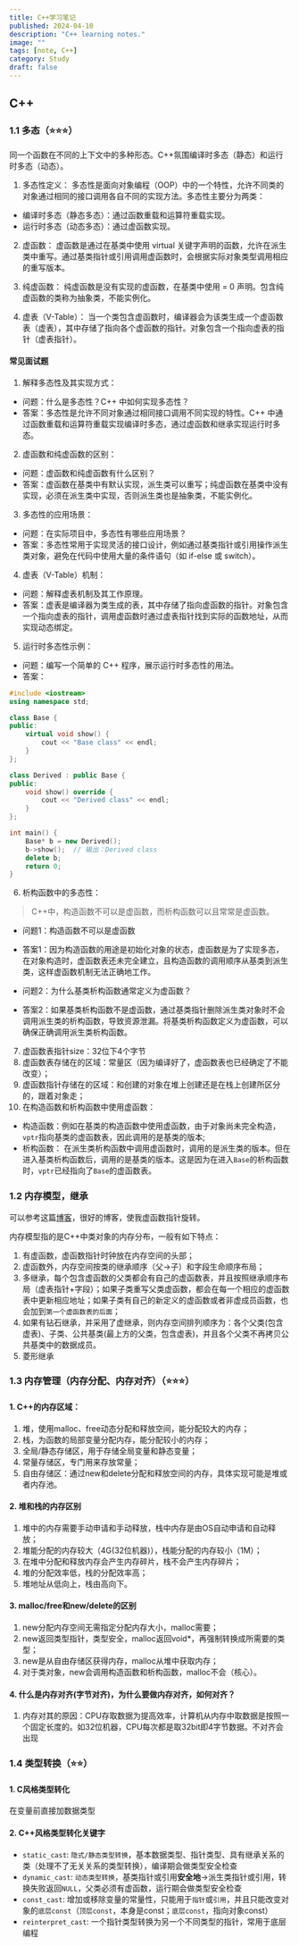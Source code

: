 ```yaml
---
title: C++学习笔记
published: 2024-04-10
description: "C++ learning notes."
image: ""
tags: [note, C++]
category: Study
draft: false
---
```


## C++

### 1.1 多态（⭐⭐⭐）
同一个函数在不同的上下文中的多种形态。C++氛围编译时多态（静态）和运行时多态（动态）。

1. 多态性定义：
多态性是面向对象编程（OOP）中的一个特性，允许不同类的对象通过相同的接口调用各自不同的实现方法。多态性主要分为两类：
* 编译时多态（静态多态）：通过函数重载和运算符重载实现。
* 运行时多态（动态多态）：通过虚函数实现。

2. 虚函数：
虚函数是通过在基类中使用 virtual 关键字声明的函数，允许在派生类中重写。通过基类指针或引用调用虚函数时，会根据实际对象类型调用相应的重写版本。

3. 纯虚函数：
纯虚函数是没有实现的虚函数，在基类中使用 = 0 声明。包含纯虚函数的类称为抽象类，不能实例化。

4. 虚表（V-Table）：
当一个类包含虚函数时，编译器会为该类生成一个虚函数表（虚表），其中存储了指向各个虚函数的指针。对象包含一个指向虚表的指针（虚表指针）。

#### 常见面试题
1. 解释多态性及其实现方式：

* 问题：什么是多态性？C++ 中如何实现多态性？
* 答案：多态性是允许不同对象通过相同接口调用不同实现的特性。C++ 中通过函数重载和运算符重载实现编译时多态，通过虚函数和继承实现运行时多态。

2. 虚函数和纯虚函数的区别：
* 问题：虚函数和纯虚函数有什么区别？
* 答案：虚函数在基类中有默认实现，派生类可以重写；纯虚函数在基类中没有实现，必须在派生类中实现，否则派生类也是抽象类，不能实例化。

3. 多态性的应用场景：
* 问题：在实际项目中，多态性有哪些应用场景？
* 答案：多态性常用于实现灵活的接口设计，例如通过基类指针或引用操作派生类对象，避免在代码中使用大量的条件语句（如 if-else 或 switch）。

4. 虚表（V-Table）机制：
* 问题：解释虚表机制及其工作原理。
* 答案：虚表是编译器为类生成的表，其中存储了指向虚函数的指针。对象包含一个指向虚表的指针，调用虚函数时通过虚表指针找到实际的函数地址，从而实现动态绑定。

5. 运行时多态性示例：
* 问题：编写一个简单的 C++ 程序，展示运行时多态性的用法。
* 答案：
```c++
#include <iostream>
using namespace std;

class Base {
public:
    virtual void show() {
        cout << "Base class" << endl;
    }
};

class Derived : public Base {
public:
    void show() override {
        cout << "Derived class" << endl;
    }
};

int main() {
    Base* b = new Derived();
    b->show();  // 输出：Derived class
    delete b;
    return 0;
}
```

6. 析构函数中的多态性：

>C++中，构造函数不可以是虚函数，而析构函数可以且常常是虚函数。

* 问题1：构造函数不可以是虚函数
* 答案1：因为构造函数的用途是初始化对象的状态，虚函数是为了实现多态，在对象构造时，虚函数表还未完全建立，且构造函数的调用顺序从基类到派生类，这样虚函数机制无法正确地工作。

* 问题2：为什么基类析构函数通常定义为虚函数？
* 答案2：如果基类析构函数不是虚函数，通过基类指针删除派生类对象时不会调用派生类的析构函数，导致资源泄漏。将基类析构函数定义为虚函数，可以确保正确调用派生类析构函数。


7. 虚函数表指针size：32位下4个字节
8. 虚函数表存储在的区域：常量区（因为编译好了，虚函数表也已经确定了不能改变）；
9. 虚函数指针存储在的区域：和创建的对象在堆上创建还是在栈上创建所区分的，跟着对象走；
10. 在构造函数和析构函数中使用虚函数：
* 构造函数：例如在基类的构造函数中使用虚函数，由于对象尚未完全构造，`vptr`指向基类的虚函数表，因此调用的是基类的版本;
* 析构函数： 在派生类析构函数中调用虚函数时，调用的是派生类的版本。但在进入基类析构函数后，调用的是基类的版本。这是因为在进入`Base`的析构函数时，`vptr`已经指向了`Base`的虚函数表。


### 1.2 内存模型，继承
可以参考这篇[博客](https://blog.csdn.net/mieleizhi0522/article/details/100674868)，很好的博客，使我虚函数指针旋转。

内存模型指的是C++中类对象的内存分布，一般有如下特点：
1. 有虚函数，虚函数指针时钟放在内存空间的头部；
2. 虚函数外，内存空间按类的继承顺序（父->子）和字段生命顺序布局；
3. 多继承，每个包含虚函数的父类都会有自己的虚函数表，并且按照继承顺序布局（虚表指针+字段）；如果子类重写父类虚函数，都会在每一个相应的虚函数表中更新相应地址；如果子类有自己的新定义的虚函数或者非虚成员函数，也会加到`第一个虚函数表的后面`；
4. 如果有钻石继承，并采用了虚继承，则内存空间排列顺序为：各个父类(包含虚表)、子类、公共基类(最上方的父类，包含虚表)，并且各个父类不再拷贝公共基类中的数据成员。
5. 菱形继承

### 1.3 内存管理（内存分配、内存对齐）（⭐⭐⭐）
#### 1. C++的内存区域：
1. 堆，使用malloc、free动态分配和释放空间，能分配较大的内存；
2. 栈，为函数的局部变量分配内存，能分配较小的内存；
3. 全局/静态存储区，用于存储全局变量和静态变量；
4. 常量存储区，专门用来存放常量；
5. 自由存储区：通过new和delete分配和释放空间的内存，具体实现可能是堆或者内存池。

#### 2. 堆和栈的内存区别
1. 堆中的内存需要手动申请和手动释放，栈中内存是由OS自动申请和自动释放；
2. 堆能分配的内存较大（4G(32位机器)），栈能分配的内存较小（1M）；
3. 在堆中分配和释放内存会产生内存碎片，栈不会产生内存碎片；
4. 堆的分配效率低，栈的分配效率高；
5. 堆地址从低向上，栈由高向下。

#### 3. malloc/free和new/delete的区别
1. new分配内存空间无需指定分配内存大小，malloc需要；
2. new返回类型指针，类型安全，malloc返回void*，再强制转换成所需要的类型；
3. new是从自由存储区获得内存，malloc从堆中获取内存；
4. 对于类对象，new会调用构造函数和析构函数，malloc不会（核心）。

#### 4. 什么是内存对齐(字节对齐)，为什么要做内存对齐，如何对齐？
1. 内存对其的原因：CPU存取数据为提高效率，计算机从内存中取数据是按照一个固定长度的。如32位机器，CPU每次都是取32bit即4字节数据。不对齐会出现

### 1.4 类型转换（⭐⭐）
#### 1. C风格类型转化
在变量前直接加数据类型
#### 2. C++风格类型转化关键字
* `static_cast`: `隐式/静态类型转换`，基本数据类型、指针类型、具有继承关系的类（处理不了无关关系的类型转换），编译期会做类型安全检查
* `dynamic_cast`: `动态类型转换`，基类指针或引用**安全地**->派生类指针或引用，转换失败返回`NULL`，父类必须有虚函数，运行期会做类型安全检查
* `const_cast`: 增加或移除变量的常量性，只能用于`指针`或`引用`，并且只能改变对象的`底层const`（`顶层const`，本身是const；`底层const`，指向对象const）
* `reinterpret_cast`: 一个指针类型转换为另一个不同类型的指针，常用于底层编程
